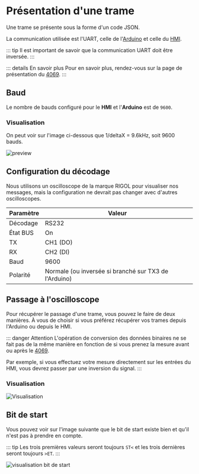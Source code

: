# Présentation d'une trame

Une trame se présente sous la forme d'un code JSON.

La communication utilisée est l'UART, celle de l'[Arduino](/composants/arduino) et celle du [HMI](/composants/hmi).

::: tip
Il est important de savoir que la communication UART doit être inversée.
:::

::: details En savoir plus
Pour en savoir plus, rendez-vous sur la page de présentation du [4069](/composants/4069).
:::

## Baud

Le nombre de bauds configuré pour le **HMI** et l'**Arduino** est de `9600`.

### Visualisation

On peut voir sur l'image ci-dessous que 1/deltaX = 9.6kHz, soit 9600 bauds.

![preview](/temp/DS2_2024619201855.png)

## Configuration du décodage

Nous utilisons un oscilloscope de la marque RIGOL pour visualiser nos messages, mais la configuration ne devrait pas changer avec d'autres oscilloscopes.

| Paramètre   | Valeur                               |
|-------------|--------------------------------------|
| Décodage    | RS232                                |
| État BUS    | On                                   |
| TX          | CH1 (DO)                             |
| RX          | CH2 (DI)                             |
| Baud        | 9600                                 |
| Polarité    | Normale (ou inversée si branché sur TX3 de l'Arduino) |

## Passage à l'oscilloscope

Pour récupérer le passage d'une trame, vous pouvez le faire de deux manières. À vous de choisir si vous préférez récupérer vos trames depuis l'Arduino ou depuis le HMI.

::: danger Attention
L'opération de conversion des données binaires ne se fait pas de la même manière en fonction de si vous prenez la mesure avant ou après le [4069](/composants/4069).

Par exemple, si vous effectuez votre mesure directement sur les entrées du HMI, vous devrez passer par une inversion du signal.
:::

### Visualisation

![Visualisation](/temp/DS2_2024619201331.png)

## Bit de start

Vous pouvez voir sur l'image suivante que le bit de start existe bien et qu'il n'est pas à prendre en compte.

::: tip
Les trois premières valeurs seront toujours `ST<` et les trois dernières seront toujours `>ET`.
:::

![visualisation bit de start](/temp/start.png)
